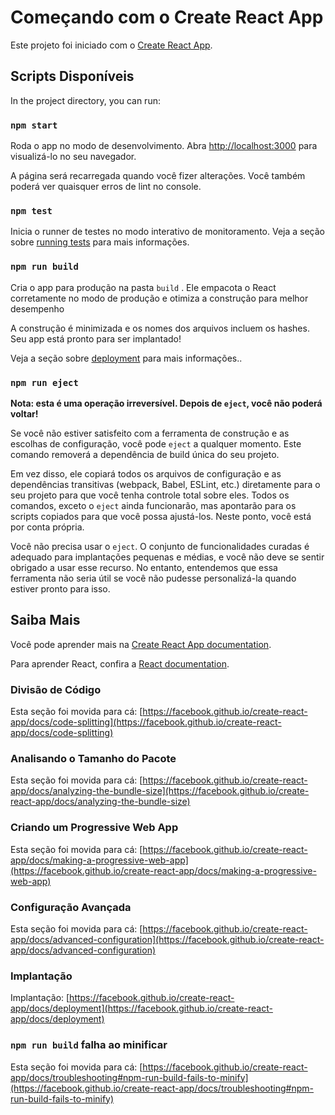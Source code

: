 # Começando com o Create React App

Este projeto foi iniciado com o [Create React App](https://github.com/facebook/create-react-app).

## Scripts Disponíveis

In the project directory, you can run:

### `npm start`

Roda o app no modo de desenvolvimento.
Abra [http://localhost:3000](http://localhost:3000) para visualizá-lo no seu navegador.

A página será recarregada quando você fizer alterações.
Você também poderá ver quaisquer erros de lint no console.

### `npm test`

Inicia o runner de testes no modo interativo de monitoramento.
Veja a seção sobre [running tests](https://facebook.github.io/create-react-app/docs/running-tests) para mais informações.

### `npm run build`

Cria o app para produção na pasta `build` .
Ele empacota o React corretamente no modo de produção e otimiza a construção para melhor desempenho

A construção é minimizada e os nomes dos arquivos incluem os hashes.
Seu app está pronto para ser implantado!

Veja a seção sobre [deployment](https://facebook.github.io/create-react-app/docs/deployment) para mais informações..

### `npm run eject`

**Nota: esta é uma operação irreversível. Depois de `eject`, você não poderá voltar!**

Se você não estiver satisfeito com a ferramenta de construção e as escolhas de configuração, você pode `eject` a qualquer momento. Este comando removerá a dependência de build única do seu projeto.

Em vez disso, ele copiará todos os arquivos de configuração e as dependências transitivas (webpack, Babel, ESLint, etc.) diretamente para o seu projeto para que você tenha controle total sobre eles. Todos os comandos, exceto o `eject` ainda funcionarão, mas apontarão para os scripts copiados para que você possa ajustá-los. Neste ponto, você está por conta própria.

Você não precisa usar o `eject`. O conjunto de funcionalidades curadas é adequado para implantações pequenas e médias, e você não deve se sentir obrigado a usar esse recurso. No entanto, entendemos que essa ferramenta não seria útil se você não pudesse personalizá-la quando estiver pronto para isso.

## Saiba Mais

Você pode aprender mais na [Create React App documentation](https://facebook.github.io/create-react-app/docs/getting-started).

Para aprender React, confira a  [React documentation](https://reactjs.org/).

### Divisão de Código

Esta seção foi movida para cá: [https://facebook.github.io/create-react-app/docs/code-splitting](https://facebook.github.io/create-react-app/docs/code-splitting)

### Analisando o Tamanho do Pacote  

Esta seção foi movida para cá: [https://facebook.github.io/create-react-app/docs/analyzing-the-bundle-size](https://facebook.github.io/create-react-app/docs/analyzing-the-bundle-size)

### Criando um Progressive Web App

Esta seção foi movida para cá: [https://facebook.github.io/create-react-app/docs/making-a-progressive-web-app](https://facebook.github.io/create-react-app/docs/making-a-progressive-web-app)

### Configuração Avançada

Esta seção foi movida para cá: [https://facebook.github.io/create-react-app/docs/advanced-configuration](https://facebook.github.io/create-react-app/docs/advanced-configuration)

### Implantação

Implantação: [https://facebook.github.io/create-react-app/docs/deployment](https://facebook.github.io/create-react-app/docs/deployment)

### `npm run build` falha ao minificar

Esta seção foi movida para cá: [https://facebook.github.io/create-react-app/docs/troubleshooting#npm-run-build-fails-to-minify](https://facebook.github.io/create-react-app/docs/troubleshooting#npm-run-build-fails-to-minify)

